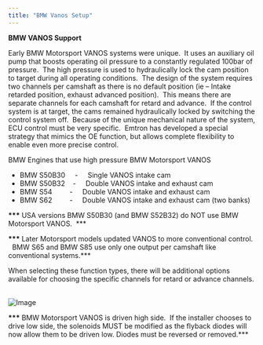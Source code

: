 ```yaml
---
title: "BMW Vanos Setup"
---
```


**BMW VANOS Support**&nbsp;



Early BMW Motorsport VANOS systems were unique.&nbsp; It uses an auxiliary oil pump that boosts operating oil pressure to a constantly regulated 100bar of pressure.&nbsp; The high pressure is used to hydraulically lock the cam position to target during all operating conditions.&nbsp; The design of the system requires two channels per camshaft as there is no default position (ie – Intake retarded position, exhaust advanced position).&nbsp; This means there are separate channels for each camshaft for retard and advance.&nbsp; If the control system is at target, the cams remained hydraulically locked by switching the control system off.&nbsp; Because of the unique mechanical nature of the system, ECU control must be very specific.&nbsp; Emtron has developed a special strategy that mimics the OE function, but allows complete flexibility to enable even more precise control.&nbsp;


BMW Engines that use high pressure BMW Motorsport VANOS&nbsp;

* BMW S50B30 &nbsp; &nbsp; - &nbsp; &nbsp; Single VANOS intake cam
* BMW S50B32&nbsp; &nbsp; - &nbsp; &nbsp; Double VANOS intake and exhaust cam
* BMW S54 &nbsp; &nbsp; &nbsp; &nbsp; - &nbsp; &nbsp; Double VANOS intake and exhaust cam
* BMW S62 &nbsp; &nbsp; &nbsp; &nbsp; - &nbsp; &nbsp; Double VANOS intake and exhaust cam (two banks)

**\*\*\*** USA versions BMW S50B30 (and BMW S52B32) do NOT use BMW Motorsport VANOS.&nbsp; \*\*\*

**\*\*\*** Later Motorsport models updated VANOS to more conventional control. &nbsp; BMW S65 and BMW S85 use only one output per camshaft like conventional systems.\*\*\*

When selecting these function types, there will be additional options available for choosing the specific channels for retard or advance channels. &nbsp;


![Image](</lib/NewItem115.png>)


**\*\*\*** BMW Motorsport VANOS is driven high side.&nbsp; If the installer chooses to drive low side, the solenoids MUST be modified as the flyback diodes will now allow them to be driven low. Diodes must be reversed or removed.\*\*\*
